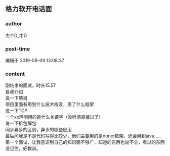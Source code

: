 ## 格力软开电话面
### author 
杰个D_中D
### post-time 

编辑于  2019-08-09 13:08:37
### content 
<div class="post-topic-des nc-post-content">
 刚结束的面试，时长15.57
 <br/>
 自我介绍
 <br/>
 说一下项目
 <br/>
 项目里面有用到什么技术栈没，用了什么框架
 <br/>
 说一下TCP
 <br/>
 一个xx声明用的是什么关键字（没听清直接过了）
 <br/>
 说一下拆包解包
 <br/>
 同步异步的区别，异步的哪些应用
 <br/>
 最后问我是不是代码写得比较少，他们主要用的是donet框架，还会用到java……
 <br/>
 第一个面试，让我意识到自己的知识面不够广，知道的东西也说不全，看过的东西没记住，好教训。
</div>
